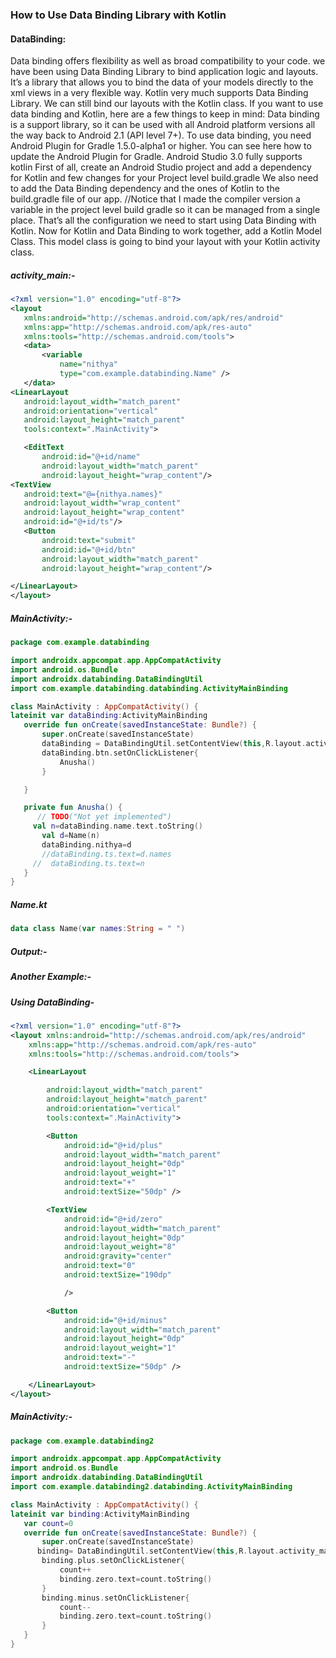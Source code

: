 ### How to Use Data Binding Library with Kotlin
#### DataBinding:
Data binding offers flexibility as well as broad compatibility to your code.
we have been using Data Binding Library to bind application logic and layouts. 
It’s a library that allows you to bind the data of your models directly to the xml views in a very flexible way.
Kotlin very much supports Data Binding Library. We can still bind our layouts with the Kotlin class.
If you want to use data binding and Kotlin, here are a few things to keep in mind:
Data binding is a support library, so it can be used with all Android platform versions all the way back to Android 2.1 (API level 7+).
To use data binding, you need Android Plugin for Gradle 1.5.0-alpha1 or higher. You can see here how to update the Android Plugin for Gradle.
Android Studio 3.0 fully supports kotlin
First of all, create an Android Studio project and add a dependency for Kotlin and few changes for your Project level build.gradle
We also need to add the Data Binding dependency and the ones of Kotlin to the build.gradle file of our app.
//Notice that I made the compiler version a variable in the project level build gradle so it can be managed from a single place. That’s all the configuration we need to start using Data Binding with Kotlin.
Now for Kotlin and Data Binding to work together, add a Kotlin Model Class. This model class is going to bind your layout with your Kotlin activity class.
##### activity_main:-
```xml
<?xml version="1.0" encoding="utf-8"?>
<layout
   xmlns:android="http://schemas.android.com/apk/res/android"
   xmlns:app="http://schemas.android.com/apk/res-auto"
   xmlns:tools="http://schemas.android.com/tools">
   <data>
       <variable
           name="nithya"
           type="com.example.databinding.Name" />
   </data>
<LinearLayout
   android:layout_width="match_parent"
   android:orientation="vertical"
   android:layout_height="match_parent"
   tools:context=".MainActivity">

   <EditText
       android:id="@+id/name"
       android:layout_width="match_parent"
       android:layout_height="wrap_content"/>
<TextView
   android:text="@={nithya.names}"
   android:layout_width="wrap_content"
   android:layout_height="wrap_content"
   android:id="@+id/ts"/>
   <Button
       android:text="submit"
       android:id="@+id/btn"
       android:layout_width="match_parent"
       android:layout_height="wrap_content"/>

</LinearLayout>
</layout>
```
##### MainActivity:-
```kotlin
package com.example.databinding

import androidx.appcompat.app.AppCompatActivity
import android.os.Bundle
import androidx.databinding.DataBindingUtil
import com.example.databinding.databinding.ActivityMainBinding

class MainActivity : AppCompatActivity() {
lateinit var dataBinding:ActivityMainBinding
   override fun onCreate(savedInstanceState: Bundle?) {
       super.onCreate(savedInstanceState)
       dataBinding = DataBindingUtil.setContentView(this,R.layout.activity_main)
       dataBinding.btn.setOnClickListener{
           Anusha()
       }

   }

   private fun Anusha() {
      // TODO("Not yet implemented")
     val n=dataBinding.name.text.toString()
       val d=Name(n)
       dataBinding.nithya=d
       //dataBinding.ts.text=d.names
     //  dataBinding.ts.text=n
   }
}
```

##### Name.kt
```kotlin
data class Name(var names:String = " ")
```

##### Output:-

##### Another Example:-

##### Using DataBinding-
```xml
<?xml version="1.0" encoding="utf-8"?>
<layout xmlns:android="http://schemas.android.com/apk/res/android"
    xmlns:app="http://schemas.android.com/apk/res-auto"
    xmlns:tools="http://schemas.android.com/tools">

    <LinearLayout

        android:layout_width="match_parent"
        android:layout_height="match_parent"
        android:orientation="vertical"
        tools:context=".MainActivity">

        <Button
            android:id="@+id/plus"
            android:layout_width="match_parent"
            android:layout_height="0dp"
            android:layout_weight="1"
            android:text="+"
            android:textSize="50dp" />

        <TextView
            android:id="@+id/zero"
            android:layout_width="match_parent"
            android:layout_height="0dp"
            android:layout_weight="8"
            android:gravity="center"
            android:text="0"
            android:textSize="190dp"

            />

        <Button
            android:id="@+id/minus"
            android:layout_width="match_parent"
            android:layout_height="0dp"
            android:layout_weight="1"
            android:text="-"
            android:textSize="50dp" />

    </LinearLayout>
</layout>
```

##### MainActivity:-
```kotlin
package com.example.databinding2

import androidx.appcompat.app.AppCompatActivity
import android.os.Bundle
import androidx.databinding.DataBindingUtil
import com.example.databinding2.databinding.ActivityMainBinding

class MainActivity : AppCompatActivity() {
lateinit var binding:ActivityMainBinding
   var count=0
   override fun onCreate(savedInstanceState: Bundle?) {
       super.onCreate(savedInstanceState)
      binding= DataBindingUtil.setContentView(this,R.layout.activity_main)
       binding.plus.setOnClickListener{
           count++
           binding.zero.text=count.toString()
       }
       binding.minus.setOnClickListener{
           count--
           binding.zero.text=count.toString()
       }
   }
}
```
